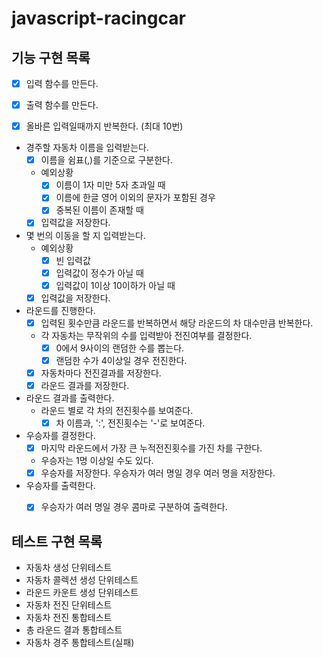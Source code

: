 # javascript-racingcar

## 기능 구현 목록

- [x] 입력 함수를 만든다.

- [x] 출력 함수를 만든다.

- [x] 올바른 입력일때까지 반복한다. (최대 10번)

- 경주할 자동차 이름을 입력받는다.
  - [x] 이름을 쉼표(,)를 기준으로 구분한다.
  
  - 예외상황
    - [x] 이름이 1자 미만 5자 초과일 때
    - [x] 이름에 한글 영어 이외의 문자가 포함된 경우
    - [x] 중복된 이름이 존재할 때

  - [x] 입력값을 저장한다.

- 몇 번의 이동을 할 지 입력받는다.
  - 예외상황
    - [x] 빈 입력값
    - [x] 입력값이 정수가 아닐 때
    - [x] 입력값이 1이상 10이하가 아닐 때

  - [x] 입력값을 저장한다.

- 라운드를 진행한다.
  - [x] 입력된 횟수만큼 라운드를 반복하면서 해당 라운드의 차 대수만큼 반복한다.
  - 각 자동차는 무작위의 수를 입력받아 전진여부를 결정한다.
    - [x] 0에서 9사이의 랜덤한 수를 뽑는다.
    - [x] 랜덤한 수가 4이상일 경우 전진한다.
  
  - [x] 자동차마다 전진결과를 저장한다.
  - [x] 라운드 결과를 저장한다.

- 라운드 결과를 출력한다.
  - 라운드 별로 각 차의 전진횟수를 보여준다.
    - [x] 차 이름과, ':', 전진횟수는 '-'로 보여준다.

- 우승자를 결정한다.
  - [x] 마지막 라운드에서 가장 큰 누적전진횟수를 가진 차를 구한다.
  - 우승자는 1명 이상일 수도 있다.
  - [x] 우승자를 저장한다. 우승자가 여러 명일 경우 여러 명을 저장한다.
  
- 우승자를 출력한다.
  - [x] 우승자가 여러 명일 경우 콤마로 구분하여 출력한다.


## 테스트 구현 목록
  - 자동차 생성 단위테스트
  - 자동차 콜렉션 생성 단위테스트
  - 라운드 카운트 생성 단위테스트
  - 자동차 전진 단위테스트
  - 자동차 전진 통합테스트
  - 총 라운드 결과 통합테스트
  - 자동차 경주 통합테스트(실패)
  